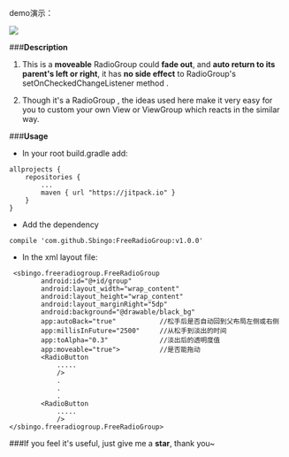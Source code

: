 demo演示：

![](https://github.com/Sbingo/FreeRadioGroup/raw/master/gif/FreeRadioGroup.gif) 

###**Description**

 1. This is a **moveable** RadioGroup could **fade out**, and **auto return to its parent's left or right**,   it has **no side effect** to RadioGroup's setOnCheckedChangeListener method .
 
 2. Though it's a RadioGroup , the ideas used here make it very easy for you to custom your own View or ViewGroup which reacts in the similar way.

###**Usage**

 

 - In your root build.gradle add:

```
allprojects {
	repositories {
		...
		maven { url "https://jitpack.io" }
	}
}
```

 - Add the dependency
```
compile 'com.github.Sbingo:FreeRadioGroup:v1.0.0'
```
 
 - In the xml layout file:
 
```
 <sbingo.freeradiogroup.FreeRadioGroup
        android:id="@+id/group"
        android:layout_width="wrap_content"
        android:layout_height="wrap_content"
        android:layout_marginRight="5dp"
        android:background="@drawable/black_bg"
        app:autoBack="true"           //松手后是否自动回到父布局左侧或右侧
        app:millisInFuture="2500"     //从松手到淡出的时间
        app:toAlpha="0.3"             //淡出后的透明度值
        app:moveable="true">          //是否能拖动
        <RadioButton
		    .....
            />
            .
            .
            .
        <RadioButton
		    .....
            />
</sbingo.freeradiogroup.FreeRadioGroup>

```

###If you feel it's useful, just give me a **star**, thank you~

